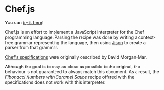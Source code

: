 # Chef.js
You can [try it here](http://delca.github.io/Chef.js)!

Chef.js is an effort to implement a JavaScript interpreter for the Chef programming language.
Parsing the recipe was done by writing a context-free grammar representing the language, then using [Jison](https://github.com/zaach/jison) to create a parser from that grammar.

[Chef's specifications](http://www.dangermouse.net/esoteric/chef.html) were originally described by David Morgan-Mar.

Although the goal is to stay as close as possible to the original, the behaviour is not guaranteed to always match this document.
As a result, the *Fibonacci Numbers with Caramel Sauce* recipe offered with the specifications does not work with this interpreter.
